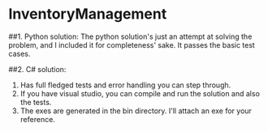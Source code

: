 # InventoryManagement

##1. Python solution: 
   The python solution's just an attempt at solving the problem, and I included it for completeness' sake.
   It passes the basic test cases.
   
##2. C# solution:
   1. Has full fledged tests and error handling you can step through.
   2. If you have visual studio, you can compile and run the solution and also the tests.
   3. The exes are generated in the bin directory. I'll attach an exe for your reference.

